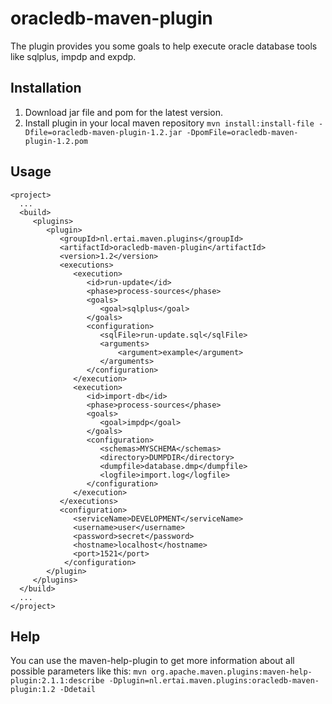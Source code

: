 oracledb-maven-plugin
=====================

The plugin provides you some goals to help execute oracle database tools like sqlplus, impdp and expdp.

Installation
------------
1. Download jar file and pom for the latest version.
2. Install plugin in your local maven repository
   `mvn install:install-file -Dfile=oracledb-maven-plugin-1.2.jar -DpomFile=oracledb-maven-plugin-1.2.pom`


Usage
-----

    <project>
      ...
      <build>
         <plugins>
            <plugin>
               <groupId>nl.ertai.maven.plugins</groupId>
               <artifactId>oracledb-maven-plugin</artifactId>
               <version>1.2</version>
               <executions>
                  <execution>
                     <id>run-update</id>
                     <phase>process-sources</phase>
                     <goals>
                        <goal>sqlplus</goal>
                     </goals>
                     <configuration>
                        <sqlFile>run-update.sql</sqlFile>
                        <arguments>
                            <argument>example</argument>
                        </arguments>
                     </configuration>
                  </execution>
                  <execution>
                     <id>import-db</id>
                     <phase>process-sources</phase>
                     <goals>
                        <goal>impdp</goal>
                     </goals>
                     <configuration>
                        <schemas>MYSCHEMA</schemas>
                        <directory>DUMPDIR</directory>
                        <dumpfile>database.dmp</dumpfile>
                        <logfile>import.log</logfile>
                     </configuration>
                  </execution>
               </executions>
               <configuration>
                  <serviceName>DEVELOPMENT</serviceName>
                  <username>user</username>
                  <password>secret</password>
                  <hostname>localhost</hostname>
                  <port>1521</port>
                </configuration>
            </plugin>
         </plugins>
      </build>
      ...
    </project>


Help
----

You can use the maven-help-plugin to get more information about all possible parameters like this:
   `mvn org.apache.maven.plugins:maven-help-plugin:2.1.1:describe -Dplugin=nl.ertai.maven.plugins:oracledb-maven-plugin:1.2 -Ddetail`
